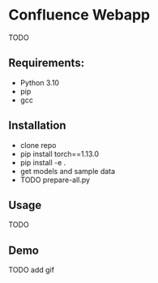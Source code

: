 # Confluence Webapp
TODO

## Requirements:
- Python 3.10
- pip
- gcc

## Installation
- clone repo
- pip install torch==1.13.0
- pip install -e .
- get models and sample data
- TODO prepare-all.py

## Usage
TODO

## Demo
TODO add gif


